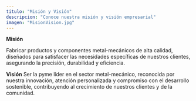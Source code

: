 ```yaml
---
titulo: "Misión y Visión"
descripcion: "Conoce nuestra misión y visión empresarial"
imagen: "MisionVision.jpg"
---
```


**Misión**  

Fabricar productos y componentes metal-mecánicos de alta calidad, diseñados para satisfacer las necesidades específicas de nuestros clientes, asegurando la precisión, durabilidad y eficiencia.

**Visión** 
Ser la pyme líder en el sector metal-mecánico, reconocida por nuestra innovación, atención personalizada y compromiso con el desarrollo sostenible, contribuyendo al crecimiento de nuestros clientes y de la comunidad.